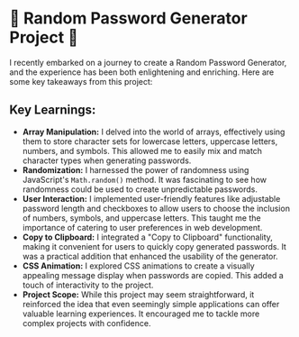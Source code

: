 <h1>🔐 Random Password Generator Project 🔐</h1>

<p>I recently embarked on a journey to create a Random Password Generator, and the experience has been both enlightening and enriching. Here are some key takeaways from this project:</p>

<h2>Key Learnings:</h2>

<ul>
  <li><strong>Array Manipulation:</strong> I delved into the world of arrays, effectively using them to store character sets for lowercase letters, uppercase letters, numbers, and symbols. This allowed me to easily mix and match character types when generating passwords.</li>

  <li><strong>Randomization:</strong> I harnessed the power of randomness using JavaScript's <code>Math.random()</code> method. It was fascinating to see how randomness could be used to create unpredictable passwords.</li>

  <li><strong>User Interaction:</strong> I implemented user-friendly features like adjustable password length and checkboxes to allow users to choose the inclusion of numbers, symbols, and uppercase letters. This taught me the importance of catering to user preferences in web development.</li>

  <li><strong>Copy to Clipboard:</strong> I integrated a "Copy to Clipboard" functionality, making it convenient for users to quickly copy generated passwords. It was a practical addition that enhanced the usability of the generator.</li>

  <li><strong>CSS Animation:</strong> I explored CSS animations to create a visually appealing message display when passwords are copied. This added a touch of interactivity to the project.</li>

  <li><strong>Project Scope:</strong> While this project may seem straightforward, it reinforced the idea that even seemingly simple applications can offer valuable learning experiences. It encouraged me to tackle more complex projects with confidence.</li>
</ul>
